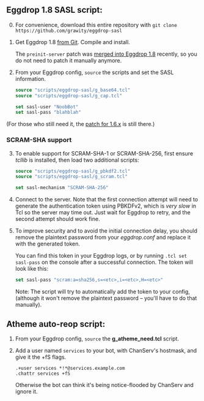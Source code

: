 ## Eggdrop 1.8 SASL script:

 0. For convenience, download this entire repository with `git clone https://github.com/grawity/eggdrop-sasl`

 1. Get Eggdrop 1.8 [from Git][egggit]. Compile and install.

    The `preinit-server` patch was [merged into Eggdrop 1.8][commit] recently, so you do not need to patch it manually anymore.

 2. From your Eggdrop config, `source` the scripts and set the SASL information.

    ```tcl
    source "scripts/eggdrop-sasl/g_base64.tcl"
    source "scripts/eggdrop-sasl/g_cap.tcl"

    set sasl-user "NoobBot"
    set sasl-pass "blahblah"
    ```

(For those who still need it, the [patch for 1.6.x][patch] is still there.)

### SCRAM-SHA support

 3. To enable support for SCRAM-SHA-1 or SCRAM-SHA-256, first ensure _tcllib_ is installed, then load two additional scripts:

    ```tcl
    source "scripts/eggdrop-sasl/g_pbkdf2.tcl"
    source "scripts/eggdrop-sasl/g_scram.tcl"

    set sasl-mechanism "SCRAM-SHA-256"
    ```

 4. Connect to the server. Note that the first connection attempt will need to
    generate the authentication token using PBKDFv2, which is *very slow* in
    Tcl so the server may time out. Just wait for Eggdrop to retry, and the
    second attempt should work fine.

 5. To improve security and to avoid the initial connection delay, you should
    remove the plaintext password from your _eggdrop.conf_ and replace it with
    the generated token.

    You can find this token in your Eggdrop logs, or by running `.tcl set
    sasl-pass` on the console after a successful connection. The token will
    look like this:

    ```tcl
    set sasl-pass "scram:a=sha256,s=<etc>,i=<etc>,H=<etc>"
    ```

    Note: The script will try to automatically add the token to your config,
    (although it won't remove the plaintext password – you'll have to do that
    manually).

## Atheme auto-reop script:

 1. From your Eggdrop config, `source` the **g_atheme_need.tcl** script.

 2. Add a user named `services` to your bot, with ChanServ's hostmask, and give it the +fS flags.

        .+user services *!*@services.example.com
        .chattr services +fS

    Otherwise the bot can think it's being notice-flooded by ChanServ and ignore it.

[eggcvs]: http://www.eggheads.org/devel/
[egggit]: https://github.com/eggheads/eggdrop
[commit]: https://github.com/eggheads/eggdrop/commit/4847a9efbcaf260f1336ac735a785dd643714e62
[patch]: https://github.com/grawity/eggdrop-sasl/blob/eb63e5e1764df2a4d9979fbdb52554e698da3ce1/preinit-server.patch
